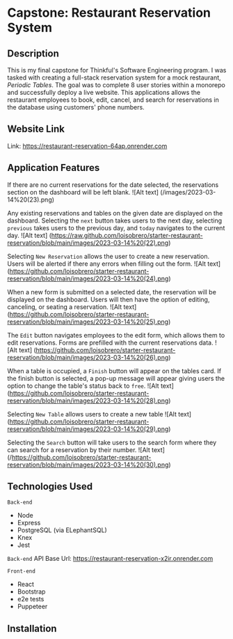 # Capstone: Restaurant Reservation System

## Description

This is my final capstone for Thinkful's Software Engineering program. I was tasked with creating a full-stack reservation system for a mock restaurant, _Periodic Tables_. The goal was to complete 8 user stories within a monorepo and successfully deploy a live website. This applications allows the restaurant employees to book, edit, cancel, and search for reservations in the database using customers' phone numbers.

## Website Link

Link: https://restaurant-reservation-64ap.onrender.com

## Application Features

If there are no current reservations for the date selected, the reservations section on the dashboard will be left blank.
![Alt text] (/images/2023-03-14%20(23).png)

Any existing reservations and tables on the given date are displayed on the dashboard. Selecting the `next` button takes users to the next day, selecting `previous` takes users to the previous day, and `today` navigates to the current day.
![Alt text] (https://raw.github.com/loisobrero/starter-restaurant-reservation/blob/main/images/2023-03-14%20(22).png)

Selecting `New Reservation` allows the user to create a new reservation. Users will be alerted if there any errors when filling out the form.
![Alt text] (https://github.com/loisobrero/starter-restaurant-reservation/blob/main/images/2023-03-14%20(24).png)

When a new form is submitted on a selected date, the reservation will be displayed on the dashboard. Users will then have the option of editing, canceling, or seating a reservation. 
![Alt text] (https://github.com/loisobrero/starter-restaurant-reservation/blob/main/images/2023-03-14%20(25).png)

The `Edit` button navigates employees to the edit form, which allows them to edit reservations. Forms are prefilled with the current reservations data. 
![Alt text] (https://github.com/loisobrero/starter-restaurant-reservation/blob/main/images/2023-03-14%20(26).png)

When a table is occupied, a `Finish` button will appear on the tables card. If the finish button is selected, a pop-up message will appear giving users the option to change the table's status back to `free`.
![Alt text] (https://github.com/loisobrero/starter-restaurant-reservation/blob/main/images/2023-03-14%20(28).png)

Selecting `New Table` allows users to create a new table
![Alt text] (https://github.com/loisobrero/starter-restaurant-reservation/blob/main/images/2023-03-14%20(29).png)

Selecting the `Search` button will take users to the search form where they can search for a reservation by their number.
![Alt text] (/https://github.com/loisobrero/starter-restaurant-reservation/blob/main/images/2023-03-14%20(30).png)


## Technologies Used

`Back-end`

- Node
- Express
- PostgreSQL (via ELephantSQL)
- Knex
- Jest

`Back-end` 
API Base Url: https://restaurant-reservation-x2ir.onrender.com

`Front-end`

- React
- Bootstrap
- e2e tests
- Puppeteer

## Installation

